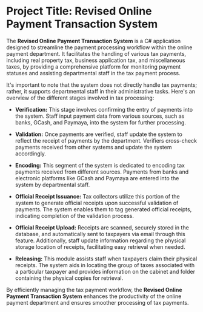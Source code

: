 # Project Title: Revised Online Payment Transaction System

The **Revised Online Payment Transaction System** is a C# application designed to streamline the payment processing workflow within the online payment department. It facilitates the handling of various tax payments, including real property tax, business application tax, and miscellaneous taxes, by providing a comprehensive platform for monitoring payment statuses and assisting departmental staff in the tax payment process.

It's important to note that the system does not directly handle tax payments; rather, it supports departmental staff in their administrative tasks. Here's an overview of the different stages involved in tax processing:

- **Verification:** This stage involves confirming the entry of payments into the system. Staff input payment data from various sources, such as banks, GCash, and Paymaya, into the system for further processing.

- **Validation:** Once payments are verified, staff update the system to reflect the receipt of payments by the department. Verifiers cross-check payments received from other systems and update the system accordingly.

- **Encoding:** This segment of the system is dedicated to encoding tax payments received from different sources. Payments from banks and electronic platforms like GCash and Paymaya are entered into the system by departmental staff.

- **Official Receipt Issuance:** Tax collectors utilize this portion of the system to generate official receipts upon successful validation of payments. The system enables them to tag generated official receipts, indicating completion of the validation process.

- **Official Receipt Upload:** Receipts are scanned, securely stored in the database, and automatically sent to taxpayers via email through this feature. Additionally, staff update information regarding the physical storage location of receipts, facilitating easy retrieval when needed.

- **Releasing:** This module assists staff when taxpayers claim their physical receipts. The system aids in locating the group of taxes associated with a particular taxpayer and provides information on the cabinet and folder containing the physical copies for retrieval.

By efficiently managing the tax payment workflow, the **Revised Online Payment Transaction System** enhances the productivity of the online payment department and ensures smoother processing of tax payments.
